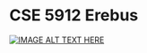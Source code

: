 # CSE 5912 Erebus

[![IMAGE ALT TEXT HERE](https://img.youtube.com/vi/Fm8c-8q2soY/0.jpg)](https://www.youtube.com/watch?v=Fm8c-8q2soY)
